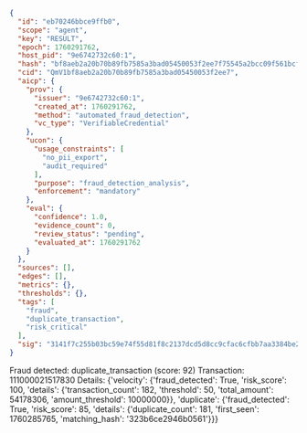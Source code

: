 ```json
{
  "id": "eb70246bbce9ffb0",
  "scope": "agent",
  "key": "RESULT",
  "epoch": 1760291762,
  "host_pid": "9e6742732c60:1",
  "hash": "bf8aeb2a20b70b89fb7585a3bad05450053f2ee7f75545a2bcc09f561bcf32cc",
  "cid": "QmV1bf8aeb2a20b70b89fb7585a3bad05450053f2ee7",
  "aicp": {
    "prov": {
      "issuer": "9e6742732c60:1",
      "created_at": 1760291762,
      "method": "automated_fraud_detection",
      "vc_type": "VerifiableCredential"
    },
    "ucon": {
      "usage_constraints": [
        "no_pii_export",
        "audit_required"
      ],
      "purpose": "fraud_detection_analysis",
      "enforcement": "mandatory"
    },
    "eval": {
      "confidence": 1.0,
      "evidence_count": 0,
      "review_status": "pending",
      "evaluated_at": 1760291762
    }
  },
  "sources": [],
  "edges": [],
  "metrics": {},
  "thresholds": {},
  "tags": [
    "fraud",
    "duplicate_transaction",
    "risk_critical"
  ],
  "sig": "3141f7c255b03bc59e74f55d81f8c2137dcd5d8cc9cfac6cfbb7aa3384be2c2a"
}
```

Fraud detected: duplicate_transaction (score: 92)
Transaction: 111000021517830
Details: {'velocity': {'fraud_detected': True, 'risk_score': 100, 'details': {'transaction_count': 182, 'threshold': 50, 'total_amount': 54178306, 'amount_threshold': 10000000}}, 'duplicate': {'fraud_detected': True, 'risk_score': 85, 'details': {'duplicate_count': 181, 'first_seen': 1760285765, 'matching_hash': '323b6ce2946b0561'}}}